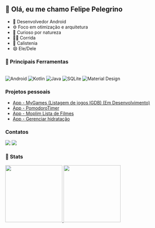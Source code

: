 ## 👋 Olá, eu me chamo Felipe Pelegrino

- 📱 Desenvolvedor Android
- ⚙️ Foco em otimização e arquitetura 
- 👀 Curioso por natureza
- 🏃‍♂️ Corrida
- 💪 Calistenia
- 😄 Ele/Dele

### 🧰 Principais Ferramentas
<div style="display: inline_block"><br>
  <img align="center" alt="Android" src="https://img.shields.io/badge/Android-3DDC84?style=for-the-badge&logo=android&logoColor=white">
  <img align="center" alt="Kotlin" src="https://img.shields.io/badge/Kotlin-0095D5?&style=for-the-badge&logo=kotlin&logoColor=white">
  <img align="center" alt="Java" src="https://img.shields.io/badge/Java-ED8B00?style=for-the-badge&logo=java&logoColor=white">
  <img align="center" alt="SQLite" src="https://img.shields.io/badge/SQLite-07405E?style=for-the-badge&logo=sqlite&logoColor=white">
  <img align="center" alt="Material Design" src="https://img.shields.io/badge/Material--UI-0081CB?style=for-the-badge&logo=material-ui&logoColor=white">
</div>

### Projetos pessoais
- [App - MyGames (Listagem de jogos IGDB) (Em Desenvolvimento)](https://github.com/FelipePelegrino/MyGames)
- [App - PomodoroTimer](https://github.com/FelipePelegrino/PomodoroTimer)
- [App - Moplim Lista de Filmes](https://github.com/FelipePelegrino/Moplin)
- [App - Gerenciar hidratação](https://github.com/FelipePelegrino/CronoAgua)

### Contatos
<div> 
  <a href = "mailto:devpelegrino@gmail.com"><img src="https://img.shields.io/badge/-Gmail-%23333?style=for-the-badge&logo=gmail&logoColor=white" target="_blank"></a>
  <a href="https://www.linkedin.com/in/felipe-fernandes-pelegrino-b35984176/" target="_blank"><img src="https://img.shields.io/badge/-LinkedIn-%230077B5?style=for-the-badge&logo=linkedin&logoColor=white" target="_blank"></a> 
</div>

### 📝 Stats

<div>
  <a href="https://github.com/FelipePelegrino">
  <img height="180em" src="https://github-readme-stats.vercel.app/api?username=FelipePelegrino&show_icons=true&theme=dark&include_all_commits=true&count_private=true"/>
  <img height="180em" src="https://github-readme-stats.vercel.app/api/top-langs/?username=FelipePelegrino&layout=compact&langs_count=8&theme=dark"/>
</div>


